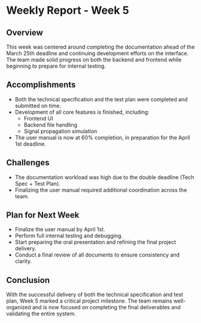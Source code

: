 
# Weekly Report - Week 5

## Overview  
This week was centered around completing the documentation ahead of the March 25th deadline and continuing development efforts on the interface. The team made solid progress on both the backend and frontend while beginning to prepare for internal testing.

## Accomplishments

- Both the technical specification and the test plan were completed and submitted on time.  
- Development of all core features is finished, including:  
  - Frontend UI  
  - Backend file handling  
  - Signal propagation simulation  
- The user manual is now at 60% completion, in preparation for the April 1st deadline.  

## Challenges

- The documentation workload was high due to the double deadline (Tech Spec + Test Plan).  
- Finalizing the user manual required additional coordination across the team.

## Plan for Next Week

- Finalize the user manual by April 1st.  
- Perform full internal testing and debugging.  
- Start preparing the oral presentation and refining the final project delivery.  
- Conduct a final review of all documents to ensure consistency and clarity.

## Conclusion  
With the successful delivery of both the technical specification and test plan, Week 5 marked a critical project milestone. The team remains well-organized and is now focused on completing the final deliverables and validating the entire system. 